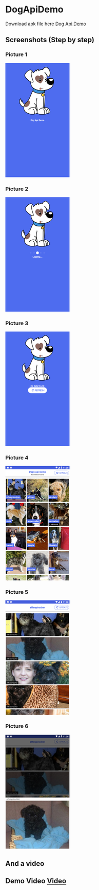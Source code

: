 # DogApiDemo

Download apk file here [Dog Api Demo](apk/dogapi.apk)

<h2>Screenshots (Step by step)</h2>
 <p align="center">
  <h3>Picture 1</h3>
  <img src="Screenshots/1.png" width="200" title="Picture 1">
  <h3>Picture 2</h3>
  <img src="Screenshots/2.png" width="200" alt="accessibility text">
  <h3>Picture 3</h3>
  <img src="Screenshots/3.png" width="200" alt="accessibility text">
  <h3>Picture 4</h3>
  <img src="Screenshots/4.png" width="200" alt="accessibility text">
  <h3>Picture 5</h3>
  <img src="Screenshots/5.png" width="200" alt="accessibility text">
  <h3>Picture 6</h3>
  <img src="Screenshots/6.png" width="200" alt="accessibility text">
 </p>
 
<h2>And a video<h2>

 Demo Video [Video](Screenshots/video.mp4)
